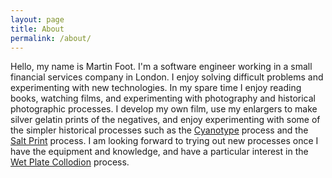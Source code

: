```yaml
---
layout: page
title: About
permalink: /about/
---
```

Hello, my name is Martin Foot. I'm a software engineer working in a small
financial services company in London. I enjoy solving difficult problems and
experimenting with new technologies. In my spare time I enjoy reading books,
watching films, and experimenting with photography and historical photographic
processes. I develop my own film, use my enlargers to make silver gelatin prints
of the negatives, and enjoy experimenting with some of the simpler historical
processes such as the [Cyanotype](https://en.wikipedia.org/wiki/Cyanotype)
process and the [Salt Print](https://en.wikipedia.org/wiki/Salt_print) process.
I am looking forward to trying out new processes once I have the equipment and
knowledge, and have a particular interest in the [Wet Plate
Collodion](https://en.wikipedia.org/wiki/Collodion_process) process.

